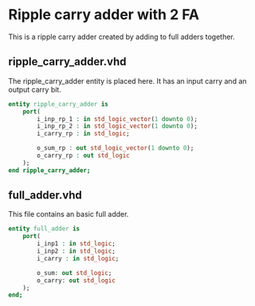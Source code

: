 # Ripple carry adder with 2 FA
This is a ripple carry adder created by adding to full adders together.

## ripple_carry_adder.vhd
The ripple_carry_adder entity is placed here. It has an input carry and an output carry bit.

```vhdl
entity ripple_carry_adder is
    port(
        i_inp_rp_1 : in std_logic_vector(1 downto 0);
        i_inp_rp_2 : in std_logic_vector(1 downto 0);
        i_carry_rp : in std_logic;

        o_sum_rp : out std_logic_vector(1 downto 0);
        o_carry_rp : out std_logic
    );
end ripple_carry_adder;
```

## full_adder.vhd
This file contains an basic full adder.

```vhdl
entity full_adder is
    port(
        i_inp1 : in std_logic;
        i_inp2 : in std_logic;
        i_carry : in std_logic;

        o_sum: out std_logic;
        o_carry: out std_logic
    );
end;
```